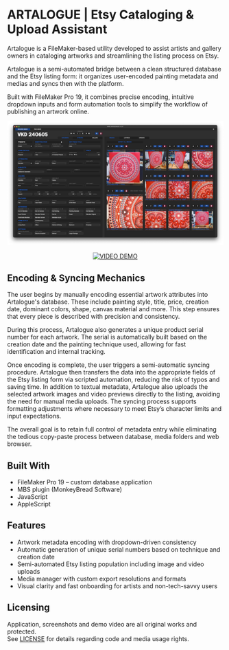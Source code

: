 # ARTALOGUE | Etsy Cataloging & Upload Assistant

Artalogue is a FileMaker-based utility developed to assist artists and gallery owners in cataloging artworks and streamlining the listing process on Etsy.

Artalogue is a semi-automated bridge between a clean structured database and the Etsy listing form: it organizes user-encoded painting metadata and medias and syncs then with the platform. 

Built with FileMaker Pro 19, it combines precise encoding, intuitive dropdown inputs and form automation tools to simplify the workflow of publishing an artwork online.

<img src="https://github.com/tetrotibo/artalogue/blob/main/screenshots/a_dashboard_01.png?raw=true" style="max-width: 100%;" alt="Artalogue Screenshot">

<p align="center">
  <a href="https://www.youtube.com/watch?v=dummy-link">
    <img src="https://img.shields.io/badge/VIDEO%20DEMO-5c7fa3?style=for-the-badge&logo=youtube&logoColor=white" alt="VIDEO DEMO">
  </a>
</p>

## Encoding & Syncing Mechanics

The user begins by manually encoding essential artwork attributes into Artalogue's database. These include painting style, title, price, creation date, dominant colors, shape, canvas material and more. This step ensures that every piece is described with precision and consistency.

During this process, Artalogue also generates a unique product serial number for each artwork. The serial is automatically built based on the creation date and the painting technique used, allowing for fast identification and internal tracking.

Once encoding is complete, the user triggers a semi-automatic syncing procedure. Artalogue then transfers the data into the appropriate fields of the Etsy listing form via scripted automation, reducing the risk of typos and saving time. In addition to textual metadata, Artalogue also uploads the selected artwork images and video previews directly to the listing, avoiding the need for manual media uploads. The syncing process supports formatting adjustments where necessary to meet Etsy’s character limits and input expectations.

The overall goal is to retain full control of metadata entry while eliminating the tedious copy-paste process between database, media folders and web browser.

## Built With

- FileMaker Pro 19 – custom database application
- MBS plugin (MonkeyBread Software)
- JavaScript
- AppleScript

## Features

- Artwork metadata encoding with dropdown-driven consistency
- Automatic generation of unique serial numbers based on technique and creation date
- Semi-automated Etsy listing population including image and video uploads
- Media manager with custom export resolutions and formats
- Visual clarity and fast onboarding for artists and non-tech-savvy users

## Licensing
Application, screenshots and demo video are all original works and protected.  
See [LICENSE](https://github.com/tetrotibo/artalogue/blob/main/LICENSE.txt) for details regarding code and media usage rights.
